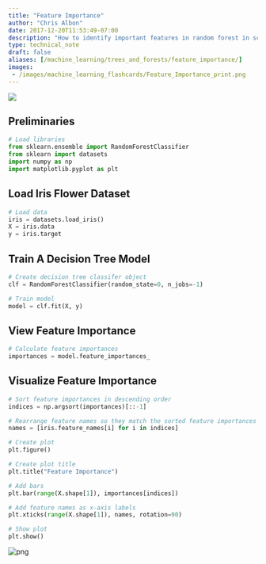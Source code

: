 ```yaml
---
title: "Feature Importance"
author: "Chris Albon"
date: 2017-12-20T11:53:49-07:00
description: "How to identify important features in random forest in scikit-learn."
type: technical_note
draft: false
aliases: [/machine_learning/trees_and_forests/feature_importance/]
images:
 - /images/machine_learning_flashcards/Feature_Importance_print.png
---
```

<a alt="Feature Importance" href="https://machinelearningflashcards.com">
    <img src="/images/machine_learning_flashcards/Feature_Importance_print.png" class="flashcard center-block">
</a>

## Preliminaries


```python
# Load libraries
from sklearn.ensemble import RandomForestClassifier
from sklearn import datasets
import numpy as np
import matplotlib.pyplot as plt
```

## Load Iris Flower Dataset


```python
# Load data
iris = datasets.load_iris()
X = iris.data
y = iris.target
```

## Train A Decision Tree Model


```python
# Create decision tree classifer object
clf = RandomForestClassifier(random_state=0, n_jobs=-1)

# Train model
model = clf.fit(X, y)
```

## View Feature Importance


```python
# Calculate feature importances
importances = model.feature_importances_
```

## Visualize Feature Importance


```python
# Sort feature importances in descending order
indices = np.argsort(importances)[::-1]

# Rearrange feature names so they match the sorted feature importances
names = [iris.feature_names[i] for i in indices]

# Create plot
plt.figure()

# Create plot title
plt.title("Feature Importance")

# Add bars
plt.bar(range(X.shape[1]), importances[indices])

# Add feature names as x-axis labels
plt.xticks(range(X.shape[1]), names, rotation=90)

# Show plot
plt.show()
```


![png](feature_importance_11_0.png)

